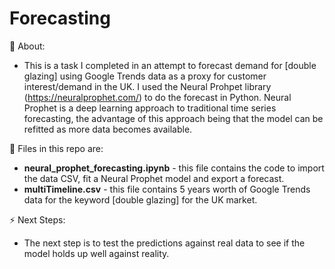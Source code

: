 # Forecasting

💬 About:

- This is a task I completed in an attempt to forecast demand for [double glazing] using Google Trends data as a proxy for customer interest/demand in the UK. I used the Neural Prohpet library (https://neuralprophet.com/) to do the forecast in Python. Neural Prophet is a deep learning approach to traditional time series forecasting, the advantage of this approach being that the model can be refitted as more data becomes available.  

💾 Files in this repo are:

- **neural_prophet_forecasting.ipynb** - this file contains the code to import the data CSV, fit a Neural Prophet model and export a forecast.
- **multiTimeline.csv** - this file contains 5 years worth of Google Trends data for the keyword [double glazing] for the UK market.

⚡ Next Steps:

- The next step is to test the predictions against real data to see if the model holds up well against reality.
